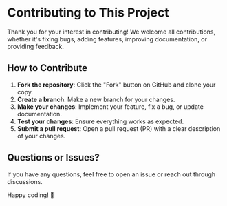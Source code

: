 # Contributing to This Project

Thank you for your interest in contributing! We welcome all contributions, whether it's fixing bugs, adding features, improving documentation, or providing feedback.

## How to Contribute

1. **Fork the repository**: Click the "Fork" button on GitHub and clone your copy.
2. **Create a branch**: Make a new branch for your changes.
3. **Make your changes**: Implement your feature, fix a bug, or update documentation.
4. **Test your changes**: Ensure everything works as expected.
5. **Submit a pull request**: Open a pull request (PR) with a clear description of your changes.

## Questions or Issues?

If you have any questions, feel free to open an issue or reach out through discussions.

Happy coding! 🚀
